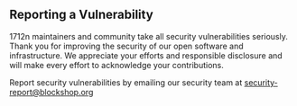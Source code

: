 ## Reporting a Vulnerability 

1712n maintainers and community take all security vulnerabilities seriously. Thank you for improving the security of our open software and infrastructure. We appreciate your efforts and responsible disclosure and will make every effort to acknowledge your contributions.

Report security vulnerabilities by emailing our security team at security-report@blockshop.org
